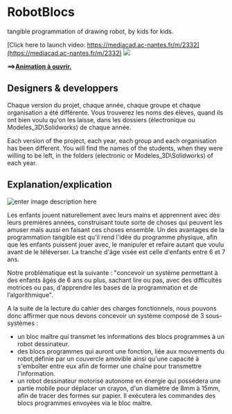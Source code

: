 RobotBlocs
===================
tangible programmation of drawing robot, by kids for kids.

[Click here to launch video: https://mediacad.ac-nantes.fr/m/2332](https://mediacad.ac-nantes.fr/m/2332)
![](https://raw.githubusercontent.com/technologiescollege/RobotBlocs/master/vignette.jpg)


**==>**[**Animation à ouvrir.**](https://github.com/technologiescollege/RobotBlocs/blob/master/principe.swf?raw=true)

Designers & developpers
----------
Chaque version du projet, chaque année, chaque groupe et chaque organisation a été différente.
Vous trouverez les noms des élèves, quand ils ont bien voulu qu'on les laisse, dans les dossiers (électronique ou Modeles_3D\Solidworks) de chaque année.

Each version of the project, each year, each group and each organisation has been different.
You will find the names of the students, when they were willing to be left, in the folders (electronic or Modeles_3D\Solidworks) of each year.

Explanation/explication
----------
![enter image description here](https://raw.githubusercontent.com/technologiescollege/RobotBlocs/master/principe.jpg)

Les enfants jouent naturellement avec leurs mains et apprennent avec dès leurs premières années, construisant toute sorte de choses qui peuvent les amuser mais aussi en faisant ces choses ensemble. Un des avantages de la programmation tangible est qu'il rend l'idée du programme physique, afin que les enfants puissent jouer avec, le manipuler et refaire autant que voulu avant de le téléverser. La tranche d'âge visée est celle d'enfants entre 6 et 7 ans. 

Notre problématique est la suivante : "concevoir un système permettant à des enfants âgés de 6 ans ou plus, sachant lire ou pas, avec des difficultés motrices ou pas, d'apprendre les bases de la programmation et de l’algorithmique". 

A la suite de la lecture du cahier des charges fonctionnels, nous pouvons donc affirmer que nous devons concevoir un système composé de 3 sous-systèmes : 

 - un bloc maître qui transmet les informations des blocs programmes à un robot dessinateur.  
 - des blocs programmes qui auront une fonction, liée aux mouvements du robot,définie par un couvercle amovible ainsi qu'une capacité à s'emboîter entre eux afin de former une chaîne pour transmettre l'information. 
 - un robot dessinateur motorisé autonome en énergie qui possédera une partie mobile pour déplacer un crayon, d'un diamètre de 8mm à 15mm, afin de tracer des formes sur papier. Il exécutera les commandes des blocs programmes envoyées via le bloc maître. 

